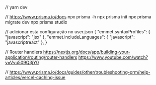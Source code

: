 //
yarn dev

// https://www.prisma.io/docs
npx prisma -h
npx prisma init
npx prisma migrate dev
npx prisma studio

// adicionar esta configuração no user.json
{
  "emmet.syntaxProfiles": {
    "javascript": "jsx"
  },
  "emmet.includeLanguages": {
    "javascript": "javascriptreact"
  },
}

// Router handlers
  https://nextjs.org/docs/app/building-your-application/routing/router-handlers
  https://www.youtube.com/watch?v=Vvu509Q3jY0

// https://www.prisma.io/docs/guides/other/troubleshooting-orm/help-articles/vercel-caching-issue